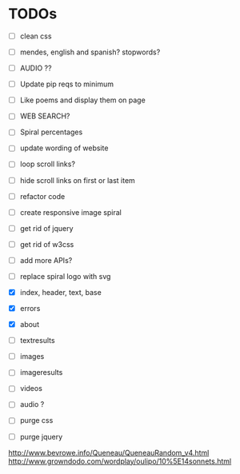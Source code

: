 # TODOs

- [ ] clean css
- [ ] mendes, english and spanish? stopwords?
- [ ] AUDIO ??
- [ ] Update pip reqs to minimum
- [ ] Like poems and display them on page
- [ ] WEB SEARCH?
- [ ] Spiral percentages
- [ ] update wording of website
- [ ] loop scroll links?
- [ ] hide scroll links on first or last item
- [ ] refactor code
- [ ] create responsive image spiral
- [ ] get rid of jquery
- [ ] get rid of w3css
- [ ] add more APIs?
- [ ] replace spiral logo with svg



- [x] index, header, text, base
- [x] errors
- [x] about
- [ ] textresults
- [ ] images
- [ ] imageresults
- [ ] videos
- [ ] audio ?

- [ ] purge css
- [ ] purge jquery






http://www.bevrowe.info/Queneau/QueneauRandom_v4.html
http://www.growndodo.com/wordplay/oulipo/10%5E14sonnets.html
